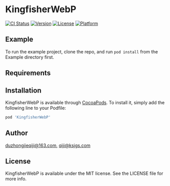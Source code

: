 # KingfisherWebP

[![CI Status](https://img.shields.io/travis/duzhongjieqiji@163.com/KingfisherWebP.svg?style=flat)](https://travis-ci.org/duzhongjieqiji@163.com/KingfisherWebP)
[![Version](https://img.shields.io/cocoapods/v/KingfisherWebP.svg?style=flat)](https://cocoapods.org/pods/KingfisherWebP)
[![License](https://img.shields.io/cocoapods/l/KingfisherWebP.svg?style=flat)](https://cocoapods.org/pods/KingfisherWebP)
[![Platform](https://img.shields.io/cocoapods/p/KingfisherWebP.svg?style=flat)](https://cocoapods.org/pods/KingfisherWebP)

## Example

To run the example project, clone the repo, and run `pod install` from the Example directory first.

## Requirements

## Installation

KingfisherWebP is available through [CocoaPods](https://cocoapods.org). To install
it, simply add the following line to your Podfile:

```ruby
pod 'KingfisherWebP'
```

## Author

duzhongjieqiji@163.com, qiji@ksjgs.com

## License

KingfisherWebP is available under the MIT license. See the LICENSE file for more info.
